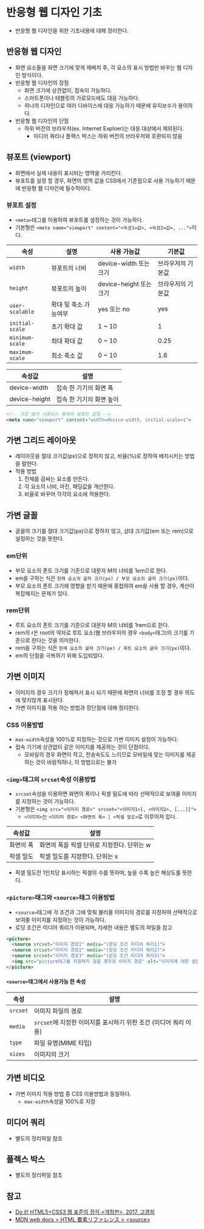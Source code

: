 # 반응형 웹 디자인 기초

- 반응형 웹 디자인을 위한 기초내용에 대해 정리한다.

## 반응형 웹 디자인

- 화면 요소들을 화면 크기에 맞게 재배치 후, 각 요소의 표시 방법만 바꾸는 웹 디자인 방식이다.
- 반응형 웹 디자인의 장점
  - 화면 크기에 상관없이, 접속이 가능하다.
  - 스마트폰이나 테블릿의 가로모드에도 대응 가능하다.
  - 하나의 디자인으로 여러 디바이스에 대응 가능하기 때문에 유지보수가 용이하다.
- 반응형 웹 디자인의 단점
  - 하위 버전의 브라우저(ex. Internet Exploer)는 대응 대상에서 제외된다.
    - 미디어 쿼리나 플렉스 박스는 하위 버전의 브라우저와 호환되지 않음

## 뷰포트 (viewport)

- 화면에서 실제 내용이 표시되는 영역을 가리킨다.
- 뷰포트를 설정 할 경우, 화면의 영역 값을 CSS에서 기준점으로 사용 가능하기 때문에 반응형 웹 디자인에 필수적이다.

### 뷰포트 설정

- `<meta>`태그를 이용하여 뷰포트를 설정하는 것이 가능하다.
- 기본형은 `<meta name="viewport" content="<속성1=값>, <속성2=값>, ...">`이다.

속성 | 설명 | 사용 가능값 | 기본값
----|------|------------|--------
`width` | 뷰포트의 너비 | device-width 또는 크기 | 브라우저의 기본값
`height` | 뷰포트의 높이 | device-height 또는 크기 | 브라우저의 기본값
`user-scalable` | 확대 및 축소 가능여부 | yes 또는 no | yes
`initial-scale` | 초기 확대 값 | 1 ~ 10 | 1
`minimum-scale` | 최대 확대 값 | 0 ~ 10 | 0.25
`maximum-scale` | 최소 축소 값 | 0 ~ 10 | 1.6

속성값 | 설명
------|------
device-width | 접속 한 기기의 화면 폭
device-height | 접속 한 기기의 화면 높이

```html
<!-- 가장 많이 사용되는 형태의 뷰포트 설정 -->
<meta name="viewport" content="width=device-width, initial-scale=1">
```

## 가변 그리드 레이아웃

- 레이아웃을 절대 크기값(px)으로 정하지 않고, 비율(%)로 정하여 배치시키는 방법을 말한다.
- 적용 방법
  1. 전체를 감싸는 요소를 만든다.
  2. 각 요소의 너비, 마진, 패딩값을 계산한다.
  3. 비율로 바꾸어 각각의 요소에 적용한다.

## 가변 글꼴

- 글꼴의 크기를 절대 크기값(px)으로 정하지 않고, 상대 크기값(em 또는 rem)으로 설정하는 것을 뜻한다.

### em단위

- 부모 요소의 폰트 크기를 기준으로 대문자 M의 너비를 1em으로 한다.
- em을 구하는 식은 `현재 요소의 글자 크기(px) / 부모 요소의 글자 크기(px)`이다.
- 부모 요소의 폰트 크기에 영향을 받기 때문에 중첩하여 em을 사용 할 경우, 계산이 복잡해지는 문제가 있다.

### rem단위

- 루트 요소의 폰트 크기를 기준으로 대문자 M의 너비를 1rem으로 한다.
- rem의 r은 root의 약자로 루트 요소(웹 브라우저의 경우 `<body>`태그)의 크기를 기준으로 한다는 것을 의미한다.
- rem을 구하는 식은 `현재 요소의 글자 크기(px) / 루트 요소의 글자 크기(px)`이다.
- em의 단점을 극복하기 위해 도입되었다.

## 가변 이미지

- 이미지의 경우 크기가 정해져서 표시 되기 때문에 화면의 너비를 조정 할 경우 의도에 맞지않게 표시된다.
- 가변 이미지를 적용 하는 방법과 장단점에 대해 정리한다.

### CSS 이용방법

- `max-width`속성을 100%로 지정하는 것으로 가변 이미지 설정이 가능하다.
- 접속 기기에 상관없이 같은 이미지를 제공하는 것이 단점이다.
  - 모바일의 경우 화면이 작고, 전송속도도 느리므로 모바일에 맞는 이미지를 제공하는 것이 바람직하나, 이 방법으로는 불가

### `<img>`태그의 `srcset`속성 이용방법

- `srcset`속성을 이용하면 화면의 폭이나 픽셀 밀도에 따라 선택적으로 보여줄 이미지를 지정하는 것이 가능하다.
- 기본형은 `<img src="<이미지 경로>" srcset="<이미지1>[, <이미지2>, [...]]">`
  - `<이미지>`는 `<이미지 경로> <화면의 폭> | <픽셀 밀도>`로 이루어져 있다.

속성값 | 설명
------|------
화면의 폭 | 화면의 폭을 픽셀 단위로 지정한다. 단위는 w
픽셀 밀도 | 픽셀 밀도를 지정한다. 단위는 x

- 픽셀 밀도란 1인치당 표시하는 픽셀의 수를 뜻하며, 높을 수록 높은 해상도를 뜻한다.

### `<picture>`태그와 `<source>`태그 이용방법

- `<source>`태그에 각 조건과 그에 맞춰 불러올 이미지의 경로를 지정하여 선택적으로 보여줄 이미지를 지정하는 것이 가능하다.
- 로딩 조건은 미디어 쿼리가 이용되며, 자세한 내용은 별도의 파일을 참고

```html
<picture>
  <source srcset="이미지 경로1" media="(로딩 조건 미디어 쿼리1)">
  <source srcset="이미지 경로2" media="(로딩 조건 미디어 쿼리2)">
  <source srcset="이미지 경로3" media="(로딩 조건 미디어 쿼리3)">
  <img src="picture태그를 지원하지 않을 경우의 이미지 경로" alt="이미지에 대한 설명">
</picture>
```

#### `<source>`태그에서 사용가능 한 속성

속성 | 설명
----|------
`srcset` | 이미지 파일의 경로
`media` | `srcset`에 지정한 이미지를 표시하기 위한 조건 (미디어 쿼리 이용)
`type` | 파일 유명(MIME 타입)
`sizes` | 이미지의 크기

## 가변 비디오

- 가변 이미지 적용 방법 중 CSS 이용방법과 동일하다.
  - `max-width`속성을 100%로 지정

## 미디어 쿼리

- 별도의 정리파일 참조

## 플렉스 박스

- 별도의 정리파일 참조

## 참고

- [Do it! HTML5+CSS3 웹 표준의 정석 <개정판>, 2017, 고경희](http://www.easyspub.co.kr/20_Menu/BookView/119/PUB)
- [MDN web docs > HTML 要素リファレンス > \<source\>](https://developer.mozilla.org/ja/docs/Web/HTML/Element/source)